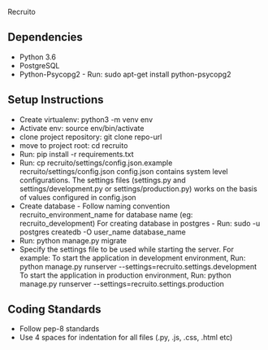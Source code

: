 Recruito

## Dependencies
- Python 3.6
- PostgreSQL
- Python-Psycopg2 - Run: sudo apt-get install python-psycopg2

## Setup Instructions
- Create virtualenv: python3 -m venv env
- Activate env: source env/bin/activate
- clone project repository: git clone repo-url
- move to project root: cd recruito
- Run: pip install -r requirements.txt
- Run: cp recruito/settings/config.json.example recruito/settings/config.json
  config.json contains system level configurations. The settings files (settings.py and settings/development.py or settings/production.py) works on the basis of
  values configured in config.json
- Create database - Follow naming convention recruito_environment_name for
  database name (eg: recruito_development)
  For creating database in postgres - Run: sudo -u postgres createdb -O user_name database_name
- Run: python manage.py migrate
- Specify the settings file to be used while starting the server. For example:
  To start the application in development environment, Run:
  python manage.py runserver --settings=recruito.settings.development
  To start the application in production environment, Run:
  python manage.py runserver --settings=recruito.settings.production

## Coding Standards
- Follow pep-8 standards
- Use 4 spaces for indentation for all files (.py, .js, .css, .html etc)

